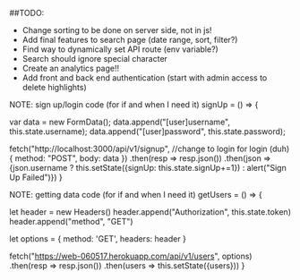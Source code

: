 ##TODO:
- Change sorting to be done on server side, not in js!
- Add final features to search page (date range, sort, filter?)
- Find way to dynamically set API route (env variable?)
- Search should ignore special character
- Create an analytics page!!
- Add front and back end authentication (start with admin access to delete highlights)


NOTE: sign up/login code (for if and when I need it)
signUp = () => {

  var data = new FormData();
  data.append("[user]username", this.state.username);
  data.append("[user]password", this.state.password);

  fetch("http://localhost:3000/api/v1/signup", //change to login for login (duh)
    {
      method: "POST",
      body: data
    })
    .then(resp => resp.json())
    .then(json => {json.username ? this.setState({signUp: this.state.signUp+=1}) : alert("Sign Up Failed")})
}

NOTE: getting data code (for if and when I need it)
getUsers = () => {

  let header = new Headers()
  header.append("Authorization", this.state.token)
  header.append("method", "GET")

  let options = {
      method: 'GET',
      headers: header
    }

  fetch("https://web-060517.herokuapp.com/api/v1/users", options)
    .then(resp => resp.json())
    .then(users => this.setState({users}))
}
